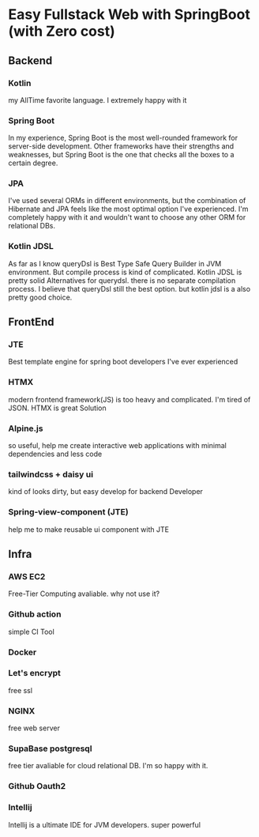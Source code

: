 

# Easy Fullstack Web with SpringBoot (with Zero cost)


## Backend

### Kotlin

my AllTime favorite language. I extremely happy with it

### Spring Boot 

In my experience, Spring Boot is the most well-rounded framework for server-side development. Other frameworks have their strengths and weaknesses, but Spring Boot is the one that checks all the boxes to a certain degree.

### JPA

I've used several ORMs in different environments, but the combination of Hibernate and JPA feels like the most optimal option I've experienced. I'm completely happy with it and wouldn't want to choose any other ORM for relational DBs.

### Kotlin JDSL

As far as I know queryDsl is Best Type Safe Query Builder in JVM environment. But compile process is kind of complicated. Kotlin JDSL is pretty solid Alternatives for querydsl. there is no separate compilation process. I believe that queryDsl still the best option. but kotlin jdsl is a also pretty good choice. 

## FrontEnd

### JTE

Best template engine for spring boot developers I've ever experienced

### HTMX

modern frontend framework(JS) is too heavy and complicated. I'm tired of JSON. HTMX is great Solution 

### Alpine.js

so useful, help me create interactive web applications with minimal dependencies and less code

### tailwindcss + daisy ui

kind of looks dirty, but easy develop for backend Developer

### Spring-view-component (JTE) 

help me to make reusable ui component with JTE

## Infra

### AWS EC2

Free-Tier Computing avaliable. why not use it? 

### Github action

simple CI Tool

### Docker



### Let's encrypt

free ssl 

### NGINX

free web server

### SupaBase postgresql

free tier avaliable for cloud relational DB. I'm so happy with it.

### Github Oauth2

### Intellij

Intellij is a ultimate IDE for JVM developers. super powerful 






